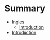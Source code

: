 # Summary

* [Ingles](ingles.md)
  * [Introduction](ingles/introduction.md)
* [Introduction](README.md)

